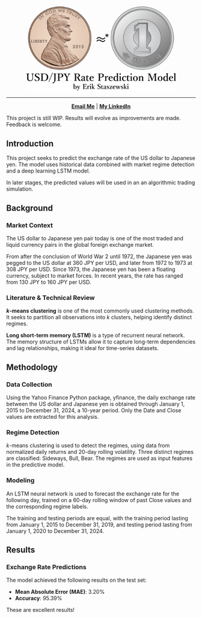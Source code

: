 <!-- markdownlint-disable first-line-h1 -->
<!-- markdownlint-disable html -->
<!-- markdownlint-disable no-duplicate-header -->

<a name="top"></a>
<div align="center">
  <img src="./figures/logo.png" style="width: 400px;"/>
</div>

---

<div align="center">
   <a href="mailto:erik.staszewski@gmail.com"><b>Email Me</b></a> | <a href="https://www.linkedin.com/in/estaszewski/"><b>My LinkedIn</b></a></b></a>
</div>

This project is still WIP. Results will evolve as improvements are made. Feedback is welcome.

## Introduction

This project seeks to predict the exchange rate of the US dollar to Japanese yen. The model uses historical data combined with market regime detection and a deep learning LSTM model.

In later stages, the predicted values will be used in an an algorithmic trading simulation.

## Background

### Market Context

The US dollar to Japanese yen pair today is one of the most traded and liquid currency pairs in the global foreign exchange market.

From after the conclusion of World War 2 until 1972, the Japanese yen was pegged to the US dollar at 360 JPY per USD, and later from 1972 to 1973 at 308 JPY per USD. Since 1973, the Japanese yen has been a floating currency, subject to market forces. In recent years, the rate has ranged from 130 JPY to 160 JPY per USD.

### Literature & Technical Review

**$k$-means clustering** is one of the most commonly used clustering methods. It seeks to partition all observations into $k$ clusters, helping identify distinct regimes.

**Long short-term memory (LSTM)** is a type of recurrent neural network. The memory structure of LSTMs allow it to capture long-term dependencies and lag relationships, making it ideal for time-series datasets.

## Methodology

### Data Collection

Using the Yahoo Finance Python package, yfinance, the daily exchange rate between the US dollar and Japanese yen is obtained through January 1, 2015 to December 31, 2024, a 10-year period. Only the Date and Close values are extracted for this analysis.

### Regime Detection

$k$-means clustering is used to detect the regimes, using data from normalized daily returns and 20-day rolling volatility. Three distinct regimes are classified: Sideways, Bull, Bear. The regimes are used as input features in the predictive model.

### Modeling

An LSTM neural network is used to forecast the exchange rate for the following day, trained on a 60-day rolling window of past Close values and the corresponding regime labels.

The training and testing periods are equal, with the training period lasting from January 1, 2015 to December 31, 2019, and testing period lasting from January 1, 2020 to December 31, 2024.

## Results

### Exchange Rate Predictions

The model achieved the following results on the test set:

* **Mean Absolute Error (MAE)**: 3.20%
* **Accuracy**: 95.39%

These are excellent results!
